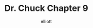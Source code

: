 ---
author: elliott
layout: post
title: "Dr. Chuck Chapter 9"
categories: reading
link: https://books.trinket.io/pfe/09-dictionaries.html
---